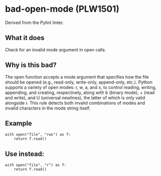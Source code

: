 # bad-open-mode (PLW1501)
Derived from the Pylint linter.
## What it does
Check for an invalid mode argument in open calls.
## Why is this bad?
The open function accepts a mode argument that specifies how the file
should be opened (e.g., read-only, write-only, append-only, etc.).
Python supports a variety of open modes: r, w, a, and x, to control
reading, writing, appending, and creating, respectively, along with
b (binary mode), + (read and write), and U (universal newlines),
the latter of which is only valid alongside r. This rule detects both
invalid combinations of modes and invalid characters in the mode string
itself.
## Example
```
with open("file", "rwx") as f:
    return f.read()
```
## Use instead:
```
with open("file", "r") as f:
    return f.read()
```